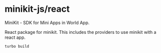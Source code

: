 # minikit-js/react

MiniKit - SDK for Mini Apps in World App.

React package for minikit. This includes the providers to use minikit with a react app.

```
turbo build
```
